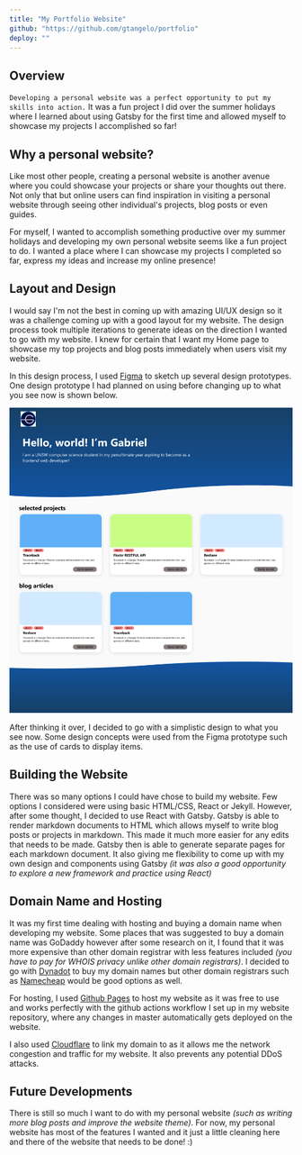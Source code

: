 ```yaml
---
title: "My Portfolio Website"
github: "https://github.com/gtangelo/portfolio"
deploy: ""
---
```

## Overview
`Developing a personal website was a perfect opportunity to put my skills into action.` It was a fun project I did over the summer holidays where I learned about using Gatsby for the first time and allowed myself to showcase my projects I accomplished so far!
## Why a personal website?
Like most other people, creating a personal website is another avenue where you could showcase your projects or share your thoughts out there. Not only that but online users can find inspiration in visiting a personal website through seeing other individual's projects, blog posts or even guides.

For myself, I wanted to accomplish something productive over my summer holidays and developing my own personal website seems like a fun project to do. I wanted a place where I can showcase my projects I completed so far, express my ideas and increase my online presence!

## Layout and Design
I would say I'm not the best in coming up with amazing UI/UX design so it was a challenge coming up with a good layout for my website. The design process took multiple iterations to generate ideas on the direction I wanted to go with my website. I knew for certain that I want my Home page to showcase my top projects and blog posts immediately when users visit my website.

In this design process, I used [Figma](https://www.figma.com/) to sketch up several design prototypes. One design prototype I had planned on using before changing up to what you see now is shown below.

![Figma Prototype](../assets/figma.png)

After thinking it over, I decided to go with a simplistic design to what you see now. Some design concepts were used from the Figma prototype such as the use of cards to display items.

## Building the Website
There was so many options I could have chose to build my website. Few options I considered were using basic HTML/CSS, React or Jekyll. However, after some thought, I decided to use React with Gatsby. Gatsby is able to render markdown documents to HTML which allows myself to write blog posts or projects in markdown. This made it much more easier for any edits that needs to be made. Gatsby then is able to generate separate pages for each markdown document. It also giving me flexibility to come up with my own design and components using Gatsby *(it was also a good opportunity to explore a new framework and practice using React)*
## Domain Name and Hosting
It was my first time dealing with hosting and buying a domain name when developing my website. Some places that was suggested to buy a domain name was GoDaddy however after some research on it, I found that it was more expensive than other domain registrar with less features included *(you have to pay for WHOIS privacy unlike other domain registrars)*. I decided to go with [Dynadot](https://www.dynadot.com/) to buy my domain names but other domain registrars such as [Namecheap](https://www.namecheap.com/) would be good options as well.

For hosting, I used [Github Pages](https://pages.github.com/) to host my website as it was free to use and works perfectly with the github actions workflow I set up in my website repository, where any changes in master automatically gets deployed on the website.

I also used [Cloudflare](https://www.cloudflare.com/) to link my domain to as it allows me the network congestion and traffic for my website. It also prevents any potential DDoS attacks.

## Future Developments
There is still so much I want to do with my personal website *(such as writing more blog posts and improve the website theme)*. For now, my personal website has most of the features I wanted and it just a little cleaning here and there of the website that needs to be done! :)